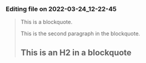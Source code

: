 

### Editing file on 2022-03-24_12-22-45

> This is a blockquote.
>
> This is the second paragraph in the blockquote.
>
> ## This is an H2 in a blockquote


